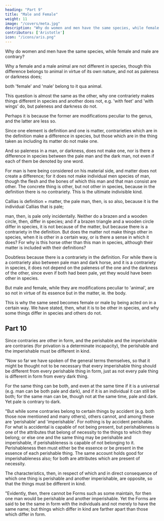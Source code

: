 ```yaml
---
heading: "Part 9"
title: "Male and Female"
weight: 11
image: "/covers/meta.jpg"
description: "Why do women and men have the same species, while female and male are contrary?"
contributors: ['Aristotle']
icon: "/icons/aris.png"
---
```




Why do women and men have the same species, while female and male are contrary?

Why a female and a male animal are not different in species, though this difference belongs to animal in virtue of its own nature, and not as paleness or darkness does; 

both 'female' and 'male' belong to it qua animal. 

This question is almost the same as the other, why one contrariety makes things different in species and another does not, e.g. 'with feet' and 'with wings' do, but paleness and darkness do not. 

Perhaps it is because the former are modifications peculiar to the genus, and the latter are less so.

Since one element is definition and one is matter, contrarieties which are in the definition make a difference in species, but those which are in the thing taken as including its matter do not make one.

And so paleness in a man, or darkness, does not make one, nor is there a difference in species between the pale man and the dark man, not even if each of them be denoted by one word. 

For man is here being considered on his material side, and matter does not create a difference; for it does not make individual men species of man, though the flesh and the bones of which this man and that man consist are other. The concrete thing is other, but not other in species, because in the definition there is no contrariety. This is the ultimate indivisible kind. 

Callias is definition + matter, the pale man, then, is so also, because it is the individual Callias that is pale; 

man, then, is pale only incidentally. Neither do a brazen and a wooden circle, then, differ in species; and if a brazen triangle and a wooden circle differ in species, it is not because of the matter, but because there is a contrariety in the definition. But does the matter not make things other in species, when it is other in a certain way, or is there a sense in which it does? For why is this horse other than this man in species, although their matter is included with their definitions? 

Doubtless because there is a contrariety in the definition. For while there is a contrariety also between pale man and dark horse, and it is a contrariety in species, it does not depend on the paleness of the one and the darkness of the other, since even if both had been pale, yet they would have been other in species.

But male and female, while they are modifications peculiar to 'animal', are so not in virtue of its essence but in the matter, ie. the body.

This is why the same seed becomes female or male by being acted on in a certain way. We have stated, then, what it is to be other in species, and why some things differ in species and others do not.



## Part 10

Since contraries are other in form, and the perishable and the imperishable are contraries (for privation is a determinate incapacity), the perishable and the imperishable must be different in kind.

"Now so far we have spoken of the general terms themselves, so that it might be thought not to be necessary that every imperishable thing should be different from every perishable thing in form, just as not every pale thing is different in form from every dark thing. 

For the same thing can be both, and even at the same time if it is a universal (e.g. man can be both pale and dark), and if it is an individual it can still be both; for the same man can be, though not at the same time, pale and dark. Yet pale is contrary to dark.

"But while some contraries belong to certain things by accident (e.g. both those now mentioned and many others), others cannot, and among these are 'perishable' and 'imperishable'. For nothing is by accident perishable. For what is accidental is capable of not being present, but perishableness is one of the attributes that belong of necessity to the things to which they belong; or else one and the same thing may be perishable and imperishable, if perishableness is capable of not belonging to it. Perishableness then must either be the essence or be present in the essence of each perishable thing. The same account holds good for imperishableness also; for both are attributes which are present of necessity. 

The characteristics, then, in respect of which and in direct consequence of which one thing is perishable and another imperishable, are opposite, so that the things must be different in kind.

"Evidently, then, there cannot be Forms such as some maintain, for then one man would be perishable and another imperishable. Yet the Forms are said to be the same in form with the individuals and not merely to have the same name; but things which differ in kind are farther apart than those which differ in form.